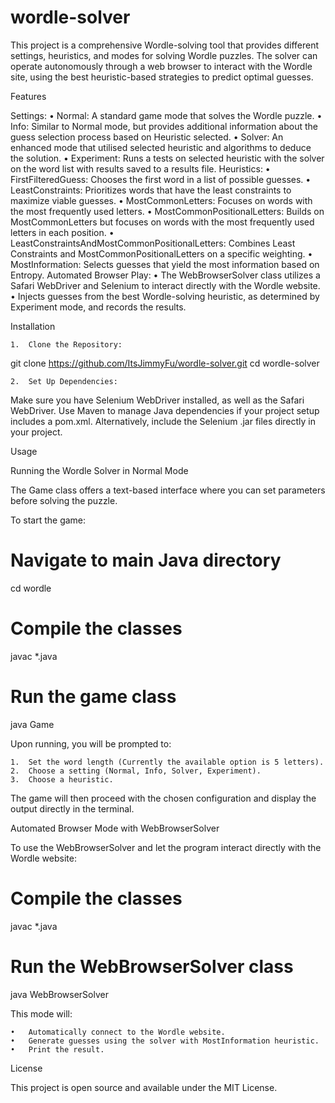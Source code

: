 # wordle-solver

This project is a comprehensive Wordle-solving tool that provides different settings, heuristics, and modes for solving Wordle puzzles. The solver can operate autonomously through a web browser to interact with the Wordle site, using the best heuristic-based strategies to predict optimal guesses.

Features

Settings:
	•	Normal: A standard game mode that solves the Wordle puzzle.
	•	Info: Similar to Normal mode, but provides additional information about the guess selection process based on Heuristic selected.
	•	Solver: An enhanced mode that utilised selected heuristic and algorithms to deduce the solution.
	•	Experiment: Runs a tests on selected heuristic with the solver on the word list with results saved to a results file.
Heuristics:
	•	FirstFilteredGuess: Chooses the first word in a list of possible guesses.
	•	LeastConstraints: Prioritizes words that have the least constraints to maximize viable guesses.
 	•	MostCommonLetters: Focuses on words with the most frequently used letters.
	•	MostCommonPositionalLetters: Builds on MostCommonLetters but focuses on words with the most frequently used letters in each position.
	•	LeastConstraintsAndMostCommonPositionalLetters: Combines Least Constraints and MostCommonPositionalLetters on a specific weighting.
	•	MostInformation: Selects guesses that yield the most information based on Entropy.
Automated Browser Play:
  •	The WebBrowserSolver class utilizes a Safari WebDriver and Selenium to interact directly with the Wordle website.
	•	Injects guesses from the best Wordle-solving heuristic, as determined by Experiment mode, and records the results.

Installation

	1.	Clone the Repository:

git clone https://github.com/ItsJimmyFu/wordle-solver.git
cd wordle-solver

	2.	Set Up Dependencies:

Make sure you have Selenium WebDriver installed, as well as the Safari WebDriver.
Use Maven to manage Java dependencies if your project setup includes a pom.xml. Alternatively, include the Selenium .jar files directly in your project.

Usage

Running the Wordle Solver in Normal Mode

The Game class offers a text-based interface where you can set parameters before solving the puzzle.

To start the game:
# Navigate to main Java directory
cd wordle

# Compile the classes
javac *.java

# Run the game class
java Game

Upon running, you will be prompted to:

	1.	Set the word length (Currently the available option is 5 letters).
	2.	Choose a setting (Normal, Info, Solver, Experiment).
	3.	Choose a heuristic.

The game will then proceed with the chosen configuration and display the output directly in the terminal.

Automated Browser Mode with WebBrowserSolver

To use the WebBrowserSolver and let the program interact directly with the Wordle website:

# Compile the classes
javac *.java

# Run the WebBrowserSolver class
java WebBrowserSolver

This mode will:

	•	Automatically connect to the Wordle website.
	•	Generate guesses using the solver with MostInformation heuristic.
	•	Print the result.

License

This project is open source and available under the MIT License.
